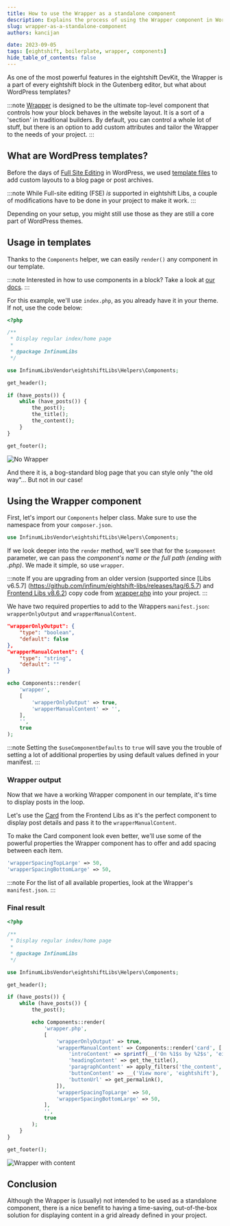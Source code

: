 ```yaml
---
title: How to use the Wrapper as a standalone component
description: Explains the process of using the Wrapper component in WordPress templates.
slug: wrapper-as-a-standalone-component
authors: kancijan

date: 2023-09-05
tags: [eightshift, boilerplate, wrapper, components]
hide_table_of_contents: false
---
```


As one of the most powerful features in the eightshift DevKit, the Wrapper is a part of every eightshift block in the Gutenberg editor, but what about WordPress templates?
<!--truncate-->

:::note
[Wrapper](https://eightshift.com/docs/basics/blocks-wrapper/) is designed to be the ultimate top-level component that controls how your block behaves in the website layout. It is a sort of a 'section' in traditional builders. By default, you can control a whole lot of stuff, but there is an option to add custom attributes and tailor the Wrapper to the needs of your project.
:::

## What are WordPress templates?

Before the days of [Full Site Editing](https://developer.wordpress.org/block-editor/getting-started/full-site-editing/) in WordPress, we used [template files](https://developer.wordpress.org/themes/basics/template-hierarchy/) to add custom layouts to a blog page or post archives.

:::note
While Full-site editing (FSE) _is_ supported in eightshift Libs, a couple of modifications have to be done in your project to make it work.
:::

Depending on your setup, you might still use those as they are still a core part of WordPress themes.

## Usage in templates

Thanks to the `Components` helper, we can easily `render()` any component in our template. 

:::note
Interested in how to use components in a block? Take a look at [our docs](https://eightshift.com/docs/basics/blocks-component-in-block#i-have-a-component-that-i-want-to-use-manually).
:::

For this example, we'll use `index.php`, as you already have it in your theme. If not, use the code below:

```php
<?php

/**
 * Display regular index/home page
 *
 * @package InfinumLibs
 */

use InfinumLibsVendor\eightshiftLibs\Helpers\Components;

get_header();

if (have_posts()) {
	while (have_posts()) {
		the_post();
		the_title();
		the_content();
	}
}

get_footer();
```
![No Wrapper](/img/blog/no-wrapper.png)

And there it is, a bog-standard blog page that you can style only "the old way"... But not in our case!

## Using the Wrapper component

First, let's import our `Components` helper class. Make sure to use the namespace from your `composer.json`.
```php
use InfinumLibsVendor\eightshiftLibs\Helpers\Components;
```

If we look deeper into the `render` method, we'll see that for the `$component` parameter, we can pass the _component's name or the full path (ending with .php)_. We made it simple, so use `wrapper`.

:::note
If you are upgrading from an older version (supported since [Libs v6.5.7] (https://github.com/infinum/eightshift-libs/releases/tag/6.5.7) and [Frontend Libs v8.6.2](https://github.com/infinum/eightshift-frontend-libs/releases/tag/8.6.2)) copy code from [wrapper.php](https://github.com/infinum/eightshift-frontend-libs/blob/develop/blocks/init/src/Blocks/wrapper/wrapper.php) into your project.
:::

We have two required properties to add to the Wrappers `manifest.json`: `wrapperOnlyOutput` and `wrapperManualContent`.

```json
"wrapperOnlyOutput": {
	"type": "boolean",
	"default": false
},
"wrapperManualContent": {
	"type": "string",
	"default": ""
}
```

```php
echo Components::render(
	'wrapper',
	[
		'wrapperOnlyOutput' => true,
		'wrapperManualContent' => '',
	],
	'',
	true
);
```
:::note
Setting the `$useComponentDefaults` to `true` will save you the trouble of setting a lot of additional properties by using default values defined in your manifest.
:::

### Wrapper output

Now that we have a working Wrapper component in our template, it's time to display posts in the loop.

Let's use the [Card](https://infinum.github.io/eightshift-frontend-libs/storybook/?path=/story/components-card--editor) from the Frontend Libs as it's the perfect component to display post details and pass it to the `wrapperManualContent`.

To make the Card component look even better, we'll use some of the powerful properties the Wrapper component has to offer and add spacing between each item.

```php
'wrapperSpacingTopLarge' => 50,
'wrapperSpacingBottomLarge' => 50,
```

:::note
For the list of all available properties, look at the Wrapper's `manifest.json`.
:::

### Final result

```php
<?php

/**
 * Display regular index/home page
 *
 * @package InfinumLibs
 */

use InfinumLibsVendor\eightshiftLibs\Helpers\Components;

get_header();

if (have_posts()) {
	while (have_posts()) {
		the_post();

		echo Components::render(
			'wrapper.php',
			[
				'wrapperOnlyOutput' => true,
				'wrapperManualContent' => Components::render('card', [
					'introContent' => sprintf(__('On %1$s by %2$s', 'eightshift'), get_the_date(), get_the_author_meta('display_name')),
					'headingContent' => get_the_title(),
					'paragraphContent' => apply_filters('the_content', get_the_excerpt()),
					'buttonContent' => __('View more', 'eightshift'),
					'buttonUrl' => get_permalink(),
				]),
				'wrapperSpacingTopLarge' => 50,
				'wrapperSpacingBottomLarge' => 50,
			],
			'',
			true
		);
	}
}

get_footer();
```
![Wrapper with content](/img/blog/wrapper-content.png)

## Conclusion

Although the Wrapper is (usually) not intended to be used as a standalone component, there is a nice benefit to having a time-saving, out-of-the-box solution for displaying content in a grid already defined in your project.
